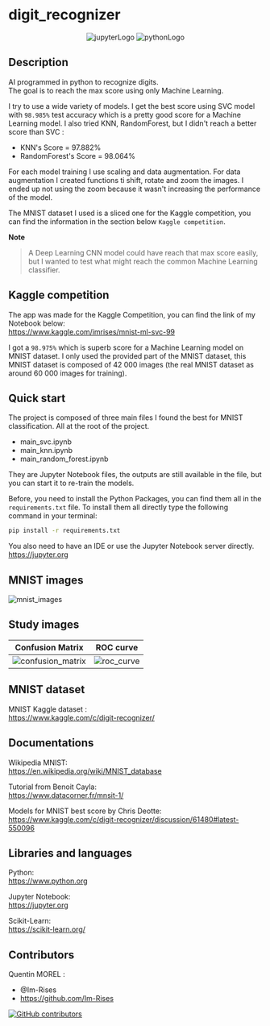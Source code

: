 # digit_recognizer

<p align="center">
    <img src="https://img.shields.io/badge/Made%20with-Jupyter-orange?style=for-the-badge&logo=Jupyter" alt="jupyterLogo">
    <img src="https://img.shields.io/badge/Python-3776AB?style=for-the-badge&logo=python&logoColor=white" alt="pythonLogo">
</p>

## Description

AI programmed in python to recognize digits.  
The goal is to reach the max score using only Machine Learning.

I try to use a wide variety of models. I get the best score using SVC model with `98.985%` test accuracy which is a
pretty good score for a Machine Learning model.
I also tried KNN, RandomForest, but I didn't reach a better score than SVC :

- KNN's Score = 97.882%
- RandomForest's Score = 98.064%

For each model training I use scaling and data augmentation. For data augmentation I created functions ti shift, rotate
and zoom the images.
I ended up not using the zoom because it wasn't increasing the performance of the model.

The MNIST dataset I used is a sliced one for the Kaggle competition, you can find the information in the section
below `Kaggle competition`.

**Note**
> A Deep Learning CNN model could have reach that max score easily, but I wanted to test what might reach the common
> Machine Learning classifier.

## Kaggle competition

The app was made for the Kaggle Competition, you can find the link of my Notebook below:  
<https://www.kaggle.com/imrises/mnist-ml-svc-99>

I got a `98.975%` which is superb score for a Machine Learning model on MNIST dataset. I only used the provided
part of the MNIST dataset, this MNIST dataset is composed of 42 000 images (the real MNIST dataset as around 60 000
images for training).

## Quick start

The project is composed of three main files I found the best for MNIST classification. All at the root of the project.

- main_svc.ipynb
- main_knn.ipynb
- main_random_forest.ipynb

They are Jupyter Notebook files, the outputs are still available in the file, but you can start it to re-train the
models.

Before, you need to install the Python Packages, you can find them all in the `requirements.txt` file. To install them
all directly type the following command in your terminal:

```bash
pip install -r requirements.txt
```

You also need to have an IDE or use the Jupyter Notebook server directly.  
<https://jupyter.org>

## MNIST images

![mnist_images](https://user-images.githubusercontent.com/59691442/175500317-960a195c-6b82-4538-bb8a-ebad84504e76.png)

<!--
| MNIST | MNIST |
|------------------|-----------|
|![mnist_images](https://user-images.githubusercontent.com/59691442/175499175-62fb55f9-1fb6-4615-840f-3701c1aa2cdf.png)|![mnsit_images](https://user-images.githubusercontent.com/59691442/175499704-5920ab92-633a-41a6-9f34-8f67b9cbd57b.png)|
-->

## Study images

| Confusion Matrix | ROC curve|
|---|---|
| ![confusion_matrix](https://user-images.githubusercontent.com/59691442/175617912-72551a00-7f05-4967-adfc-a96d9924a40e.png) | ![roc_curve](https://user-images.githubusercontent.com/59691442/175617938-ff23dfb9-aa45-4de5-8d79-9c9b54d1cde2.png) |

## MNIST dataset

MNIST Kaggle dataset :  
<https://www.kaggle.com/c/digit-recognizer/>

## Documentations

Wikipedia MNIST:  
<https://en.wikipedia.org/wiki/MNIST_database>

Tutorial from Benoit Cayla:  
<https://www.datacorner.fr/mnsit-1/>

Models for MNIST best score by Chris Deotte:  
<https://www.kaggle.com/c/digit-recognizer/discussion/61480#latest-550096>

## Libraries and languages

Python:  
<https://www.python.org>

Jupyter Notebook:  
<https://jupyter.org>

Scikit-Learn:  
<https://scikit-learn.org/>

## Contributors

Quentin MOREL :

- @Im-Rises
- <https://github.com/Im-Rises>

[![GitHub contributors](https://contrib.rocks/image?repo=Im-Rises/page_rank)](https://github.com/Im-Rises/page_rank/graphs/contributors)

<!--
I try to use a wide variety of models. I get the best score using SVC model from sklearn. I also tried KNN,
RandomForest, SGD, DecisionTreeClassifier. I also tried ensemble learning with VotingClassifier and a Stacked Model which I get a score close to
the SVC model.
-->

<!--
Classifier:
- KNeighborsClassifier
- svm.svc
- RandomForestClassifier
- DecisionTreeClassifier
- SGDClassifier

Ensemble Learning:
- VotingClassifier
- StackingClassifier
-->
